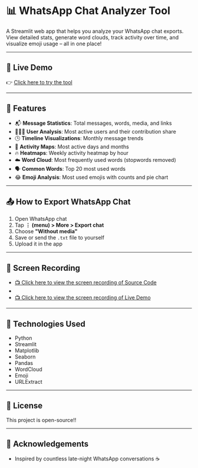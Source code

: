 # 📊 WhatsApp Chat Analyzer Tool

A Streamlit web app that helps you analyze your WhatsApp chat exports. View detailed stats, generate word clouds, track activity over time, and visualize emoji usage – all in one place!

---

## 🔗 Live Demo

👉 [Click here to try the tool](https://whatsapp-chat-analyzer-tool-yb.streamlit.app/)

---

## 🚀 Features

- 📬 **Message Statistics**: Total messages, words, media, and links  
- 🧑‍🤝‍🧑 **User Analysis**: Most active users and their contribution share  
- 🕒 **Timeline Visualizations**: Monthly message trends  
- 📅 **Activity Maps**: Most active days and months  
- 🔥 **Heatmaps**: Weekly activity heatmap by hour  
- ☁️ **Word Cloud**: Most frequently used words (stopwords removed)  
- 🗣️ **Common Words**: Top 20 most used words  
- 😂 **Emoji Analysis**: Most used emojis with counts and pie chart  

---

## 📤 How to Export WhatsApp Chat

1. Open WhatsApp chat  
2. Tap **⋮ (menu) > More > Export chat**  
3. Choose **"Without media"**  
4. Save or send the `.txt` file to yourself  
5. Upload it in the app  

---

## 🎥 Screen Recording

- [📺 Click here to view the screen recording of Source Code](https://youtu.be/nc6A0FqhKf4)
- 
- [📺 Click here to view the screen recording of Live Demo](https://youtu.be/Ur38zi8m0fc)

---

## 🔧 Technologies Used

- Python  
- Streamlit  
- Matplotlib  
- Seaborn  
- Pandas  
- WordCloud  
- Emoji  
- URLExtract  

---

## 📃 License

This project is open-source!!

---

## 🙌 Acknowledgements

- Inspired by countless late-night WhatsApp conversations ☕
